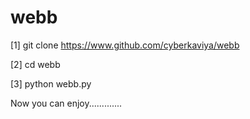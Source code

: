 # webb

[1] git clone https://www.github.com/cyberkaviya/webb

[2] cd webb

[3] python webb.py

Now you can enjoy.............
